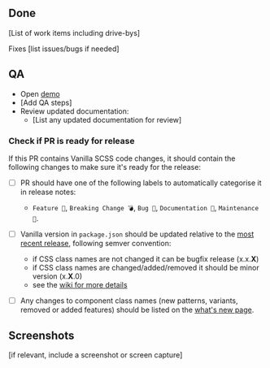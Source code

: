 ## Done

[List of work items including drive-bys]

Fixes [list issues/bugs if needed]

## QA

- Open [demo](insert-demo-url)
- [Add QA steps]
- Review updated documentation:
  - [List any updated documentation for review]

### Check if PR is ready for release

If this PR contains Vanilla SCSS code changes, it should contain the following changes to make sure it's ready for the release:

- [ ] PR should have one of the following labels to automatically categorise it in release notes:
  - `Feature 🎁`, `Breaking Change 💣`, `Bug 🐛`, `Documentation 📝`, `Maintenance 🔨`.
- [ ] Vanilla version in `package.json` should be updated relative to the [most recent release](https://github.com/canonical/vanilla-framework/releases/latest), following semver convention:
  - if CSS class names are not changed it can be bugfix release (x.x.**X**)
  - if CSS class names are changed/added/removed it should be minor version (x.**X**.0)
  - see the [wiki for more details](https://github.com/canonical/vanilla-framework/wiki/Release-process#pre-release-tasks)
- [ ] Any changes to component class names (new patterns, variants, removed or added features) should be listed on the [what's new page](https://github.com/canonical/vanilla-framework/blob/main/releases.yml).


## Screenshots

[if relevant, include a screenshot or screen capture]
